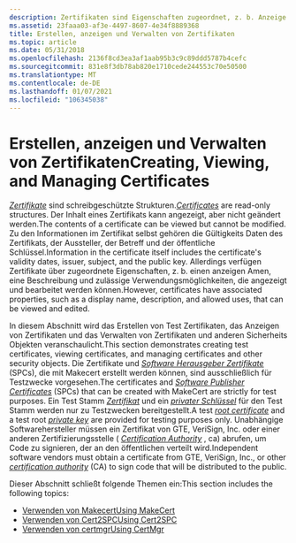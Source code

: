 ```yaml
---
description: Zertifikaten sind Eigenschaften zugeordnet, z. b. Anzeige Name, Beschreibung und zulässige Verwendung, die angezeigt und bearbeitet werden können.
ms.assetid: 23faaa03-af3e-4497-8607-4e34f8889368
title: Erstellen, anzeigen und Verwalten von Zertifikaten
ms.topic: article
ms.date: 05/31/2018
ms.openlocfilehash: 2136f8cd3ea3af1aab95b3c9c89ddd5787b4cefc
ms.sourcegitcommit: 831e8f3db78ab820e1710cede244553c70e50500
ms.translationtype: MT
ms.contentlocale: de-DE
ms.lasthandoff: 01/07/2021
ms.locfileid: "106345038"
---
```

# <a name="creating-viewing-and-managing-certificates"></a><span data-ttu-id="2365a-103">Erstellen, anzeigen und Verwalten von Zertifikaten</span><span class="sxs-lookup"><span data-stu-id="2365a-103">Creating, Viewing, and Managing Certificates</span></span>

<span data-ttu-id="2365a-104">[*Zertifikate*](../secgloss/c-gly.md) sind schreibgeschützte Strukturen.</span><span class="sxs-lookup"><span data-stu-id="2365a-104">[*Certificates*](../secgloss/c-gly.md) are read-only structures.</span></span> <span data-ttu-id="2365a-105">Der Inhalt eines Zertifikats kann angezeigt, aber nicht geändert werden.</span><span class="sxs-lookup"><span data-stu-id="2365a-105">The contents of a certificate can be viewed but cannot be modified.</span></span> <span data-ttu-id="2365a-106">Zu den Informationen im Zertifikat selbst gehören die Gültigkeits Daten des Zertifikats, der Aussteller, der Betreff und der öffentliche Schlüssel.</span><span class="sxs-lookup"><span data-stu-id="2365a-106">Information in the certificate itself includes the certificate's validity dates, issuer, subject, and the public key.</span></span> <span data-ttu-id="2365a-107">Allerdings verfügen Zertifikate über zugeordnete Eigenschaften, z. b. einen anzeigen Amen, eine Beschreibung und zulässige Verwendungsmöglichkeiten, die angezeigt und bearbeitet werden können.</span><span class="sxs-lookup"><span data-stu-id="2365a-107">However, certificates have associated properties, such as a display name, description, and allowed uses, that can be viewed and edited.</span></span>

<span data-ttu-id="2365a-108">In diesem Abschnitt wird das Erstellen von Test Zertifikaten, das Anzeigen von Zertifikaten und das Verwalten von Zertifikaten und anderen Sicherheits Objekten veranschaulicht.</span><span class="sxs-lookup"><span data-stu-id="2365a-108">This section demonstrates creating test certificates, viewing certificates, and managing certificates and other security objects.</span></span> <span data-ttu-id="2365a-109">Die Zertifikate und [*Software Herausgeber Zertifikate*](../secgloss/s-gly.md) (SPCs), die mit Makecert erstellt werden können, sind ausschließlich für Testzwecke vorgesehen.</span><span class="sxs-lookup"><span data-stu-id="2365a-109">The certificates and [*Software Publisher Certificates*](../secgloss/s-gly.md) (SPCs) that can be created with MakeCert are strictly for test purposes.</span></span> <span data-ttu-id="2365a-110">Ein Test Stamm [*Zertifikat*](../secgloss/r-gly.md) und ein [*privater Schlüssel*](../secgloss/p-gly.md) für den Test Stamm werden nur zu Testzwecken bereitgestellt.</span><span class="sxs-lookup"><span data-stu-id="2365a-110">A test [*root certificate*](../secgloss/r-gly.md) and a test root [*private key*](../secgloss/p-gly.md) are provided for testing purposes only.</span></span> <span data-ttu-id="2365a-111">Unabhängige Softwarehersteller müssen ein Zertifikat von GTE, VeriSign, Inc. oder einer anderen Zertifizierungsstelle ( [*Certification Authority*](../secgloss/c-gly.md) , ca) abrufen, um Code zu signieren, der an den öffentlichen verteilt wird.</span><span class="sxs-lookup"><span data-stu-id="2365a-111">Independent software vendors must obtain a certificate from GTE, VeriSign, Inc., or other [*certification authority*](../secgloss/c-gly.md) (CA) to sign code that will be distributed to the public.</span></span>

<span data-ttu-id="2365a-112">Dieser Abschnitt schließt folgende Themen ein:</span><span class="sxs-lookup"><span data-stu-id="2365a-112">This section includes the following topics:</span></span>

-   [<span data-ttu-id="2365a-113">Verwenden von Makecert</span><span class="sxs-lookup"><span data-stu-id="2365a-113">Using MakeCert</span></span>](using-makecert.md)
-   [<span data-ttu-id="2365a-114">Verwenden von Cert2SPC</span><span class="sxs-lookup"><span data-stu-id="2365a-114">Using Cert2SPC</span></span>](using-cert2spc.md)
-   [<span data-ttu-id="2365a-115">Verwenden von certmgr</span><span class="sxs-lookup"><span data-stu-id="2365a-115">Using CertMgr</span></span>](using-certmgr.md)

 

 
